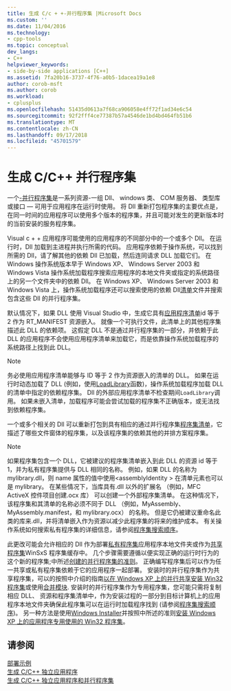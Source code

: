 ```yaml
---
title: 生成 C/c + +-并行程序集 |Microsoft Docs
ms.custom: ''
ms.date: 11/04/2016
ms.technology:
- cpp-tools
ms.topic: conceptual
dev_langs:
- C++
helpviewer_keywords:
- side-by-side applications [C++]
ms.assetid: 7fa20b16-3737-4f76-a0b5-1dacea19a1e8
author: corob-msft
ms.author: corob
ms.workload:
- cplusplus
ms.openlocfilehash: 51435d0613a7f68ca906058e4ff72f1ad34e6c54
ms.sourcegitcommit: 92f2fff4ce77387b57a4546de1bd4bd464fb51b6
ms.translationtype: MT
ms.contentlocale: zh-CN
ms.lasthandoff: 09/17/2018
ms.locfileid: "45701579"
---
```

# <a name="building-cc-side-by-side-assemblies"></a>生成 C/C++ 并行程序集

一个[-并行程序集](/windows/desktop/SbsCs/about-side-by-side-assemblies-)是一系列资源-一组 Dll、 windows 类、 COM 服务器、 类型库或接口 — 可用于应用程序在运行时使用。 将 Dll 重新打包程序集的主要优点是，在同一时间的应用程序可以使用多个版本的程序集，并且可能对发生的更新版本时的当前安装的服务程序集。

Visual c + + 应用程序可能使用的应用程序的不同部分中的一个或多个 Dll。 在运行时，Dll 加载到主进程并执行所需的代码。 应用程序依赖于操作系统，可以找到所需的 Dll，请了解其他的依赖 Dll 已加载，然后连同请求 DLL 加载它们。 在 Windows 操作系统版本早于 Windows XP、 Windows Server 2003 和 Windows Vista 操作系统加载程序搜索应用程序的本地文件夹或指定的系统路径上的另一个文件夹中的依赖 Dll。 在 Windows XP、 Windows Server 2003 和 Windows Vista 上，操作系统加载程序还可以搜索使用的依赖 Dll[清单](https://msdn.microsoft.com/library/windows/desktop/aa375365)文件并搜索包含这些 Dll 的并行程序集。

默认情况下，如果 DLL 使用 Visual Studio 中，生成它具有[应用程序清单](/windows/desktop/SbsCs/application-manifests)id 等于 2 作为 RT_MANIFEST 资源嵌入。 就像一个可执行文件，此清单上的其他程序集描述此 DLL 的依赖项。 这假定 DLL 不是通过并行程序集的一部分，并依赖于此 DLL 的应用程序不会使用应用程序清单来加载它，而是依靠操作系统加载程序的系统路径上找到此 DLL。

> [!NOTE]
>  务必使用应用程序清单能够与 ID 等于 2 作为资源嵌入的清单的 DLL。 如果在运行时动态加载了 DLL (例如，使用[LoadLibrary](https://msdn.microsoft.com/library/windows/desktop/ms684175)函数)，操作系统加载程序加载 DLL 的清单中指定的依赖程序集。 Dll 的外部应用程序清单不检查期间`LoadLibrary`调用。 如果未嵌入清单，加载程序可能会尝试加载的程序集不正确版本，或无法找到依赖程序集。

一个或多个相关的 Dll 可以重新打包到具有相应的通过并行程序集[程序集清单](/windows/desktop/SbsCs/assembly-manifests)，它描述了哪些文件窗体的程序集，以及该程序集的依赖其他的并排方案程序集。

> [!NOTE]
>  如果程序集包含一个 DLL，它被建议的程序集清单嵌入到此 DLL 的资源 id 等于 1，并为私有程序集提供与 DLL 相同的名称。 例如，如果 DLL 的名称为 mylibrary.dll，则 name 属性的值中使用\<assemblyIdentity > 在清单元素也可以是 mylibrary。 在某些情况下，当库具有.dll 以外的扩展名 （例如，MFC ActiveX 控件项目创建.ocx 库） 可以创建一个外部程序集清单。 在这种情况下，该程序集和其清单的名称必须不同于 DLL （例如，MyAssembly、 MyAssembly.manifest，和 mylibrary.ocx） 的名称。 但是它仍被建议重命名此类的库来.dll，并将清单嵌入作为资源以减少此程序集的将来的维护成本。 有关操作系统如何搜索私有程序集的详细信息，请参阅[程序集搜索顺序](/windows/desktop/SbsCs/assembly-searching-sequence)。

此更改可能会允许相应的 Dll 作为部署[私有程序集](/windows/desktop/Msi/private-assemblies)应用程序本地文件夹或作为[共享程序集](/windows/desktop/Msi/shared-assemblies)WinSxS 程序集缓存中。 几个步骤需要遵循以便实现正确的运行时行为的这个新的程序集;中所述[创建的并行程序集的准则](/windows/desktop/SbsCs/guidelines-for-creating-side-by-side-assemblies)。 正确编写程序集后可以作为任一共享或私有程序集依赖于它的应用程序一起部署。 安装时的并行程序集作为共享程序集，可以的按照中介绍的指南[以在 Windows XP 上的并行共享安装 Win32 程序集](/windows/desktop/Msi/installing-win32-assemblies-for-side-by-side-sharing-on-windows-xp)或使用[合并模块](https://msdn.microsoft.com/library/windows/desktop/aa369820). 安装时的并行程序集作为专用程序集，您可能只需将复制相应 DLL、 资源和程序集清单中，作为安装过程的一部分到目标计算机上的应用程序本地文件夹确保此程序集可以在运行时加载程序找到 (请参阅[程序集搜索顺序](/windows/desktop/SbsCs/assembly-searching-sequence))。 另一种方法是使用[Windows Installer](/windows/desktop/Msi/windows-installer-portal)并按照中所述的准则[安装 Windows XP 上的应用程序专用使用的 Win32 程序集](/windows/desktop/Msi/installing-win32-assemblies-for-the-private-use-of-an-application-on-windows-xp)。

## <a name="see-also"></a>请参阅

[部署示例](../ide/deployment-examples.md)<br/>
[生成 C/C++ 独立应用程序](../build/building-c-cpp-isolated-applications.md)<br/>
[生成 C/C++ 独立应用程序和并行程序集](../build/building-c-cpp-isolated-applications-and-side-by-side-assemblies.md)